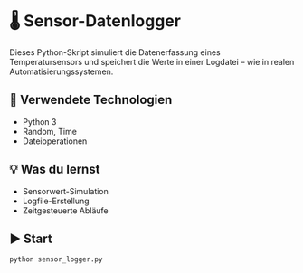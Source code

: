 # 🌡️ Sensor-Datenlogger

Dieses Python-Skript simuliert die Datenerfassung eines Temperatursensors und speichert die Werte in einer Logdatei – wie in realen Automatisierungssystemen.

## 🔧 Verwendete Technologien
- Python 3
- Random, Time
- Dateioperationen

## 💡 Was du lernst
- Sensorwert-Simulation
- Logfile-Erstellung
- Zeitgesteuerte Abläufe

## ▶️ Start
```bash
python sensor_logger.py
